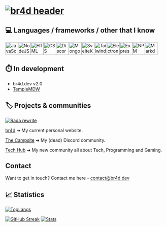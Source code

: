 # [![br4d header](https://raw.githubusercontent.com/br4dw/br4dw/main/standard.gif)](https://br4d.dev)

## 💻 Languages / frameworks / other that I know

<div style="display: flex;">
  <img style="width: 40px" title="JavaScript" src='https://cdn.jsdelivr.net/gh/devicons/devicon/icons/javascript/javascript-original.svg'>
  <img style="width: 40px" title="NodeJS"     src='https://cdn.jsdelivr.net/gh/devicons/devicon/icons/nodejs/nodejs-original.svg'>
  <img style="width: 40px" title="HTML"       src='https://cdn.jsdelivr.net/gh/devicons/devicon/icons/html5/html5-original.svg'>
  <img style="width: 40px" title="CSS"        src='https://cdn.jsdelivr.net/gh/devicons/devicon/icons/css3/css3-original.svg'>
  <img style="width: 40px" title="Discord.js" src='https://cdn.jsdelivr.net/gh/devicons/devicon/icons/discordjs/discordjs-original.svg'>
  <img style="width: 40px" title="MongoDB"    src='https://cdn.jsdelivr.net/gh/devicons/devicon/icons/mongodb/mongodb-original.svg'>
  <img style="width: 40px" title="SvelteKit"  src='https://cdn.jsdelivr.net/gh/devicons/devicon/icons/svelte/svelte-original.svg'>
  <img style="width: 40px" title="Tailwind"   src='https://cdn.jsdelivr.net/gh/devicons/devicon/icons/tailwindcss/tailwindcss-plain.svg'>
  <img style="width: 40px" title="Electron"   src='https://cdn.jsdelivr.net/gh/devicons/devicon/icons/electron/electron-original.svg'>
  <img style="width: 40px" title="Express"    src='https://cdn.jsdelivr.net/gh/devicons/devicon/icons/express/express-original.svg'>
  <img style="width: 40px" title="NPM"        src='https://cdn.jsdelivr.net/gh/devicons/devicon/icons/npm/npm-original-wordmark.svg'>
  <img style="width: 40px" title="Markdown"   src='https://cdn.jsdelivr.net/gh/devicons/devicon/icons/markdown/markdown-original.svg'>
</div>

## ⏱️ In development

- br4d.dev v2.0
- [TempleMDW](https://github.com/br4dw/temple-mdw)

## 🏷️ Projects & communities

[![Rada rewrite](https://github-readme-stats.vercel.app/api/pin/?username=br4dw&repo=Rada&title_color=ffffff&text_color=FCFAFF&icon_color=ef5452&bg_color=20232a&hide_border=true)](https://github.com/RadaBot/Rada)

[br4d](https://v1.br4d.dev/) ➜ My current personal website.

[The Campsite](https://discord.gg/4K4DYM5) ➜ My (dead) Discord community.

[Tech Hub](https://discord.com/G9q8USQ53j) ➜ My new community all about Tech, Programming and Gaming.

## Contact
Want to get in touch? Contact me here - [contact@br4d.dev](mailto:contact@br4d.dev)

## 📈 Statistics

[![TopLangs](https://github-readme-stats.vercel.app/api/top-langs/?username=br4dw&title_color=ffffff&text_color=c9cacc&icon_color=2bbc8a&bg_color=1d1f21&langs_count=7&layout=compact&theme=react&hide_border=true&hide=shell,python&count_private=true)](https://github.com/br4dw)

[![GitHub Streak](https://github-readme-streak-stats.herokuapp.com?user=br4dw&theme=react&hide_border=true)](https://git.io/streak-stats)
[![Stats](https://github-readme-stats.vercel.app/api?username=br4dw&theme=react&include_all_commits=true&count_private=true&hide_border=true&show_icons=true)](https://github.com/br4dw)

